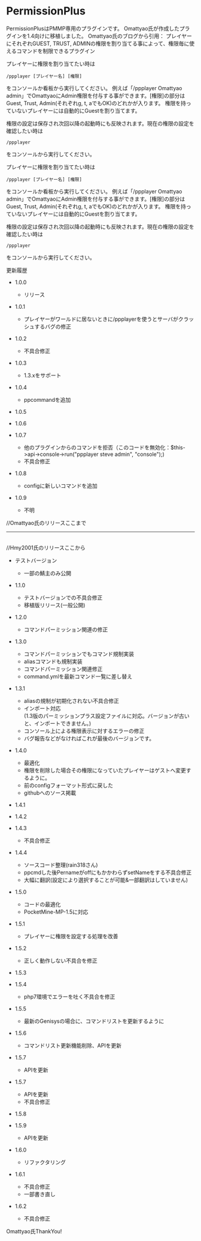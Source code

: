 PermissionPlus
==============

PermissionPlusはPMMP専用のプラグインです。
Omattyao氏が作成したプラグインを1.4向けに移植しました。
Omattyao氏のブログから引用：
プレイヤーにそれぞれGUEST, TRUST, ADMINの権限を割り当てる事によって、権限毎に使えるコマンドを制限できるプラグイン

プレイヤーに権限を割り当てたい時は
```
/ppplayer [プレイヤー名] [権限]
```
をコンソールか看板から実行してください。
例えば「/ppplayer Omattyao admin」でOmattyaoにAdmin権限を付与する事ができます。[権限]の部分はGuest, Trust, Admin(それぞれg, t, aでもOK)のどれかが入ります。
権限を持っていないプレイヤーには自動的にGuestを割り当てます。

権限の設定は保存され次回以降の起動時にも反映されます。現在の権限の設定を確認したい時は
```
/ppplayer
```
をコンソールから実行してください。

プレイヤーに権限を割り当てたい時は
```
/ppplayer [プレイヤー名] [権限]
```
をコンソールか看板から実行してください。
例えば「/ppplayer Omattyao admin」でOmattyaoにAdmin権限を付与する事ができます。[権限]の部分はGuest, Trust, Admin(それぞれg, t, aでもOK)のどれかが入ります。
権限を持っていないプレイヤーには自動的にGuestを割り当てます。

権限の設定は保存され次回以降の起動時にも反映されます。現在の権限の設定を確認したい時は
```
/ppplayer
```
をコンソールから実行してください。

更新履歴
* 1.0.0
    * リリース

* 1.0.1
    * プレイヤーがワールドに居ないときに/ppplayerを使うとサーバがクラッシュするバグの修正

* 1.0.2
    * 不具合修正

* 1.0.3
    * 1.3.xをサポート

* 1.0.4
    * ppcommandを追加

* 1.0.5
* 1.0.6
* 1.0.7
    * 他のプラグインからのコマンドを拒否（このコードを無効化：$this->api->console->run("ppplayer steve admin", "console");)
    * 不具合修正

* 1.0.8
    * configに新しいコマンドを追加

* 1.0.9
    * 不明

//Omattyao氏のリリースここまで
<br><hr><br>
//Hmy2001氏のリリースここから
* テストバージョン
    * 一部の鯖主のみ公開
* 1.1.0
    * テストバージョンでの不具合修正
    * 移植版リリース(一般公開)

* 1.2.0
    * コマンドパーミッション関連の修正

* 1.3.0
    * コマンドパーミッションでもコマンド規制実装
    * aliasコマンドも規制実装
    * コマンドパーミッション関連修正
    * command.ymlを最新コマンド一覧に差し替え

* 1.3.1
    * aliasの規制が初期化されない不具合修正
    * インポート対応<br>(1.3版のパーミッションプラス設定ファイルに対応。バージョンが古いと、インポートできません。)
    * コンソール上による権限表示に対するエラーの修正
    * バグ報告などがなければこれが最後のバージョンです。

* 1.4.0
    * 最適化
    * 権限を削除した場合その権限になっていたプレイヤーはゲストへ変更するように。
    * 前のconfigフォーマット形式に戻した
    * githubへのソース掲載

* 1.4.1
* 1.4.2
* 1.4.3
    * 不具合修正

* 1.4.4
    * ソースコード整理(rain318さん)
    * ppcmdした後PernameがoffにもかかわらずsetNameをする不具合修正
    * 大幅に翻訳(設定により選択することが可能&一部翻訳はしていません)

* 1.5.0
    * コードの最適化
    * PocketMine-MP-1.5に対応

* 1.5.1
    * プレイヤーに権限を設定する処理を改善

* 1.5.2
    * 正しく動作しない不具合を修正

* 1.5.3
* 1.5.4
    * php7環境でエラーを吐く不具合を修正

* 1.5.5
    * 最新のGenisysの場合に、コマンドリストを更新するように

* 1.5.6
    * コマンドリスト更新機能削除、APIを更新

* 1.5.7
    * APIを更新

* 1.5.7
    * APIを更新
    * 不具合修正

* 1.5.8
* 1.5.9
    * APIを更新

* 1.6.0
    * リファクタリング

* 1.6.1
    * 不具合修正
    * 一部書き直し

* 1.6.2
    * 不具合修正

Omattyao氏ThankYou!